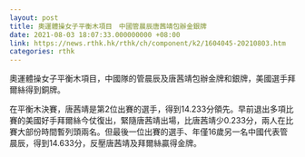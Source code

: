 ```yaml
---
layout: post
title: 奧運體操女子平衡木項目　中國管晨辰唐茜靖包辦金銀牌
date: 2021-08-03 18:07:33.000000000 +08:00
link: https://news.rthk.hk/rthk/ch/component/k2/1604045-20210803.htm
categories: rthk
---
```


奧運體操女子平衡木項目，中國隊的管晨辰及唐茜靖包辦金牌和銀牌，美國選手拜爾絲得到銅牌。

在平衡木決賽，唐茜靖是第2位出賽的選手，得到14.233分領先。早前退出多項比賽的美國好手拜爾絲今仗復出，緊隨唐茜靖出場，比唐茜靖少0.233分，兩人在比賽大部份時間暫列頭兩名。但最後一位出賽的選手、年僅16歲另一名中國代表管晨辰，得到14.633分，反壓唐茜靖及拜爾絲贏得金牌。
